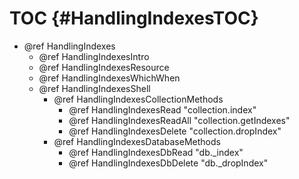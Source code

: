 TOC {#HandlingIndexesTOC}
=========================

- @ref HandlingIndexes
  - @ref HandlingIndexesIntro
  - @ref HandlingIndexesResource
  - @ref HandlingIndexesWhichWhen
  - @ref HandlingIndexesShell
    - @ref HandlingIndexesCollectionMethods
      - @ref HandlingIndexesRead "collection.index"
      - @ref HandlingIndexesReadAll "collection.getIndexes"
      - @ref HandlingIndexesDelete "collection.dropIndex"
    - @ref HandlingIndexesDatabaseMethods
      - @ref HandlingIndexesDbRead "db._index"
      - @ref HandlingIndexesDbDelete "db._dropIndex"
